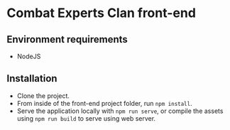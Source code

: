 # Combat Experts Clan front-end

## Environment requirements

* NodeJS

## Installation

* Clone the project.
* From inside of the front-end project folder, run `npm install`.
* Serve the application locally with `npm run serve`, or compile the assets using `npm run build` to serve using web server.